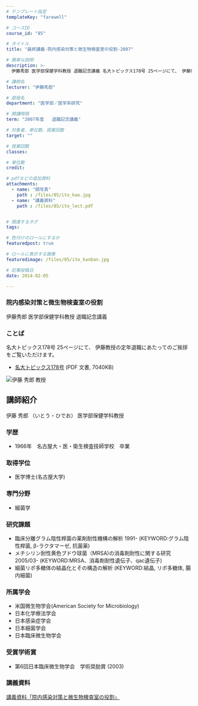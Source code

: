 ```yaml
---
# テンプレート指定
templateKey: "farewell"

# コースID
course_id: "85"

# タイトル
title: "最終講義-院内感染対策と微生物検査室の役割-2007"

# 簡単な説明
description: >-
  伊藤秀郎 医学部保健学科教授 退職記念講義 名大トピックス178号 25ページにて、 伊藤教授の定年退職にあたってのご挨拶をご覧いただけます。   * [名大トピックス178号](ht...

# 講師名
lecturer: "伊藤秀郎"

# 部局名
department: "医学部／医学系研究"

# 開講時限
term: "2007年度	退職記念講義"

# 対象者、単位数、授業回数
target: ""

# 授業回数
classes: 

# 単位数
credit: 

# pdfなどの追加資料
attachments: 
  - name: "顔写真" 
    path : /files/85/ito_kao.jpg
  - name: "講義資料" 
    path : /files/85/ito_lect.pdf


# 関連するタグ
tags:

# 色付けのロールにするか
featuredpost: true

# ロールに表示する画像
featuredimage: /files/85/ito_kanban.jpg

# 記事投稿日
date: 2014-02-05

---
```

### 院内感染対策と微生物検査室の役割 

伊藤秀郎 医学部保健学科教授 退職記念講義 

### ことば

名大トピックス178号 25ページにて、 伊藤教授の定年退職にあたってのご挨拶をご覧いただけます。 

  * [名大トピックス178号](http://www.nagoya-u.ac.jp/about-nu/public-relations/publication/upload_images/no178.pdf) (PDF 文書, 7040KB)

![伊藤 秀郎 教授](/files/85/ito_kao.jpg) 
## 講師紹介

伊藤 秀郎 （いとう・ひでお） 医学部保健学科教授 

### 学歴

  * 1966年　名古屋大・医・衛生検査技師学校　卒業 

### 取得学位

  * 医学博士(名古屋大学)

### 専門分野

  * 細菌学

### 研究課題

  * 臨床分離グラム陰性桿菌の薬剤耐性機構の解析 1991- (KEYWORD:グラム陰性桿菌, β-ラクタマーゼ, 抗菌薬) 
  * メチシリン耐性黄色ブドウ球菌（MRSA)の消毒剤耐性に関する研究 2005/03- (KEYWORD:MRSA、消毒剤耐性遺伝子、qac遺伝子) 
  * 細菌リポ多糖体の結晶化とその構造の解析 (KEYWORD:結晶, リポ多糖体, 腸内細菌)

### 所属学会

  * 米国微生物学会(American Society for Microbiology) 
  * 日本化学療法学会
  * 日本感染症学会
  * 日本細菌学会
  * 日本臨床微生物学会

### 受賞学術賞

  * 第6回日本臨床微生物学会　学術奨励賞 (2003)
### 講義資料


[講義資料「院内感染対策と微生物検査室の役割」](/files/85/ito_lect.pdf) 
